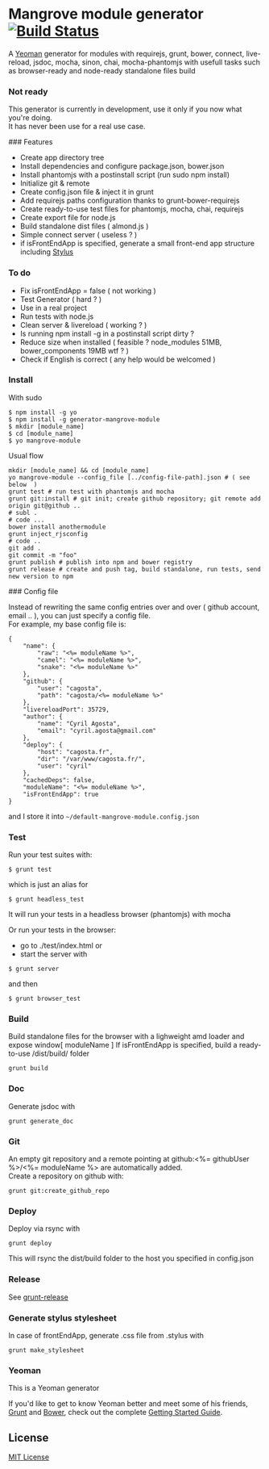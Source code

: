 # Mangrove module generator [![Build Status](https://secure.travis-ci.org/cagosta/generator-mangrove-module.png?branch=master)](https://travis-ci.org/cagosta/generator-mangrove-module)

A [Yeoman](http://yeoman.io) generator for modules with requirejs, grunt, bower, connect, live-reload, jsdoc, mocha, sinon, chai, mocha-phantomjs with usefull tasks such as browser-ready and node-ready standalone files build  


### Not ready
This generator is currently in development, use it only if you now what you're doing.  
It has never been use for a real use case.  

### Features  
- Create app directory tree  
- Install dependencies and configure package.json, bower.json  
- Install phantomjs with a postinstall script (run sudo npm install)
- Initialize git & remote  
- Create config.json file & inject it in grunt  
- Add requirejs paths configuration thanks to grunt-bower-requirejs  
- Create ready-to-use test files for phantomjs, mocha, chai, requirejs  
- Create export file for node.js  
- Build standalone dist files ( almond.js )  
- Simple connect server ( useless ? )  
- if isFrontEndApp is specified, generate a small front-end app structure including [Stylus](http://learnboost.github.io/stylus/)

### To do
- Fix isFrontEndApp = false ( not working )
- Test Generator ( hard ? )  
- Use in a real project  
- Run tests with node.js  
- Clean server & livereload ( working ? )  
- Is running npm install -g in a postinstall script dirty ?  
- Reduce size when installed ( feasible ? node_modules 51MB, bower_components 19MB wtf ? )  
- Check if English is correct ( any help would be welcomed )

### Install  

With sudo 

```
$ npm install -g yo  
$ npm install -g generator-mangrove-module
$ mkdir [module_name] 
$ cd [module_name]
$ yo mangrove-module
```

Usual flow  
```
mkdir [module_name] && cd [module_name]
yo mangrove-module --config_file [../config-file-path].json # ( see below  )
grunt test # run test with phantomjs and mocha
grunt git:install # git init; create github repository; git remote add origin git@github ..
# subl .
# code ...
bower install anothermodule
grunt inject_rjsconfig
# code .. 
git add . 
git commit -m "foo"
grunt publish # publish into npm and bower registry
grunt release # create and push tag, build standalone, run tests, send new version to npm
```

### Config file  

Instead of rewriting the same config entries over and over ( github account, email .. ), you can just specify a config file.  
For example, my base config file is:  
```
{
    "name": {
        "raw": "<%= moduleName %>",
        "camel": "<%= moduleName %>",
        "snake": "<%= moduleName %>"
    },
    "github": {
        "user": "cagosta",
        "path": "cagosta/<%= moduleName %>"
    },
    "livereloadPort": 35729,
    "author": {
        "name": "Cyril Agosta",
        "email": "cyril.agosta@gmail.com"
    },
    "deploy": {
        "host": "cagosta.fr",
        "dir": "/var/www/cagosta.fr/",
        "user": "cyril"
    },
    "cachedDeps": false,
    "moduleName": "<%= moduleName %>",
    "isFrontEndApp": true
}
```
and I store it into `~/default-mangrove-module.config.json`


### Test 

Run your test suites with:
```
$ grunt test 
```

which is just an alias for   
```
$ grunt headless_test
```
It will run your tests in a headless browser (phantomjs) with mocha

Or run your tests in the browser:  
- go to ./test/index.html 
or 
- start the server with  

```
$ grunt server
```

and then  

```
$ grunt browser_test
```

### Build 

Build standalone files for the browser with a lighweight amd loader and expose window[ moduleName ] 
If isFrontEndApp is specified, build a ready-to-use /dist/build/ folder 

```
grunt build 
```

### Doc   

Generate jsdoc with 
```
grunt generate_doc
```

### Git

An empty git repository and a remote pointing at github:<%= githubUser %>/<%= moduleName %> are automatically added.  
Create a repository on github with:
```
grunt git:create_github_repo
```

### Deploy  

Deploy via rsync with 
```
grunt deploy
```

This will rsync the dist/build folder to the host you specified in config.json 

### Release

See [grunt-release](https://github.com/geddski/grunt-release)

### Generate stylus stylesheet 

In case of frontEndApp, generate .css file from .stylus with 
```
grunt make_stylesheet
```


### Yeoman  

This is a Yeoman generator  

If you'd like to get to know Yeoman better and meet some of his friends, [Grunt](http://gruntjs.com) and [Bower](http://bower.io), check out the complete [Getting Started Guide](https://github.com/yeoman/yeoman/wiki/Getting-Started).



## License

[MIT License](http://en.wikipedia.org/wiki/MIT_License)



